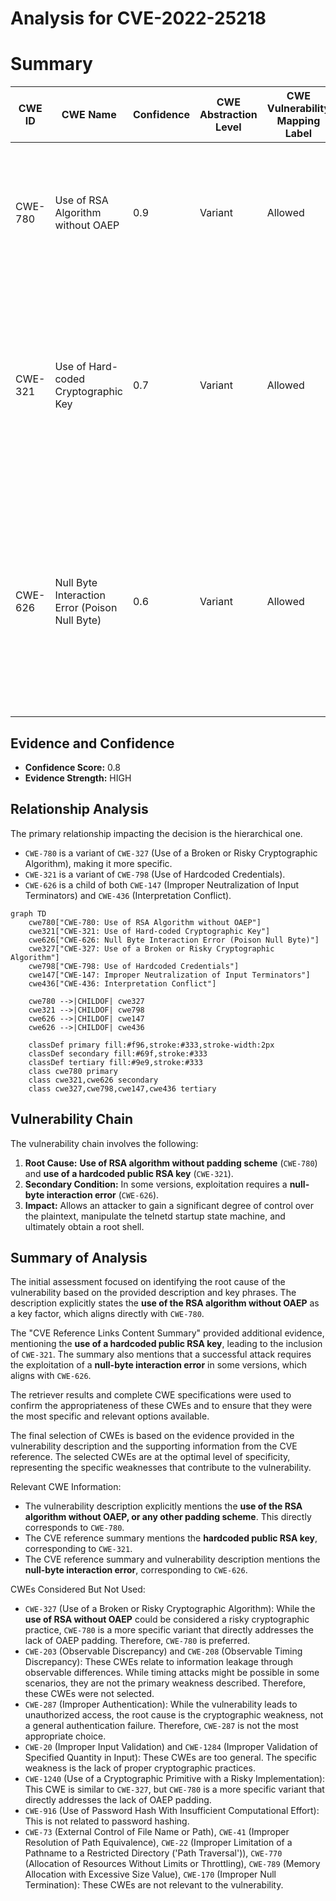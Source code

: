 # Analysis for CVE-2022-25218

# Summary
| CWE ID | CWE Name | Confidence | CWE Abstraction Level | CWE Vulnerability Mapping Label | CWE-Vulnerability Mapping Notes |
|---|---|---|---|---|---|
| CWE-780 | Use of RSA Algorithm without OAEP | 0.9 | Variant | Allowed | Primary CWE. The vulnerability description explicitly mentions the **use of the RSA algorithm without OAEP**. |
| CWE-321 | Use of Hard-coded Cryptographic Key | 0.7 | Variant | Allowed | Secondary CWE. The "CVE Reference Links Content Summary" mentions the server decrypts an encrypted message using a **hardcoded public RSA key**. |
| CWE-626 | Null Byte Interaction Error (Poison Null Byte) | 0.6 | Variant | Allowed | Secondary CWE. The vulnerability description mentions that a successful attack requires the exploitation of a **null-byte interaction error** (CVE-2022-25219) in some versions. |

## Evidence and Confidence

*   **Confidence Score:** 0.8
*   **Evidence Strength:** HIGH

## Relationship Analysis
The primary relationship impacting the decision is the hierarchical one.
  - `CWE-780` is a variant of `CWE-327` (Use of a Broken or Risky Cryptographic Algorithm), making it more specific.
  - `CWE-321` is a variant of `CWE-798` (Use of Hardcoded Credentials).
  - `CWE-626` is a child of both `CWE-147` (Improper Neutralization of Input Terminators) and `CWE-436` (Interpretation Conflict).

```mermaid
graph TD
    cwe780["CWE-780: Use of RSA Algorithm without OAEP"]
    cwe321["CWE-321: Use of Hard-coded Cryptographic Key"]
    cwe626["CWE-626: Null Byte Interaction Error (Poison Null Byte)"]
    cwe327["CWE-327: Use of a Broken or Risky Cryptographic Algorithm"]
    cwe798["CWE-798: Use of Hardcoded Credentials"]
    cwe147["CWE-147: Improper Neutralization of Input Terminators"]
    cwe436["CWE-436: Interpretation Conflict"]

    cwe780 -->|CHILDOF| cwe327
    cwe321 -->|CHILDOF| cwe798
    cwe626 -->|CHILDOF| cwe147
    cwe626 -->|CHILDOF| cwe436

    classDef primary fill:#f96,stroke:#333,stroke-width:2px
    classDef secondary fill:#69f,stroke:#333
    classDef tertiary fill:#9e9,stroke:#333
    class cwe780 primary
    class cwe321,cwe626 secondary
    class cwe327,cwe798,cwe147,cwe436 tertiary
```

## Vulnerability Chain
The vulnerability chain involves the following:
  1. **Root Cause:** **Use of RSA algorithm without padding scheme** (`CWE-780`) and **use of a hardcoded public RSA key** (`CWE-321`).
  2. **Secondary Condition:** In some versions, exploitation requires a **null-byte interaction error** (`CWE-626`).
  3. **Impact:** Allows an attacker to gain a significant degree of control over the plaintext, manipulate the telnetd startup state machine, and ultimately obtain a root shell.

## Summary of Analysis
The initial assessment focused on identifying the root cause of the vulnerability based on the provided description and key phrases. The description explicitly states the **use of the RSA algorithm without OAEP** as a key factor, which aligns directly with `CWE-780`.

The "CVE Reference Links Content Summary" provided additional evidence, mentioning the **use of a hardcoded public RSA key**, leading to the inclusion of `CWE-321`. The summary also mentions that a successful attack requires the exploitation of a **null-byte interaction error** in some versions, which aligns with `CWE-626`.

The retriever results and complete CWE specifications were used to confirm the appropriateness of these CWEs and to ensure that they were the most specific and relevant options available.

The final selection of CWEs is based on the evidence provided in the vulnerability description and the supporting information from the CVE reference. The selected CWEs are at the optimal level of specificity, representing the specific weaknesses that contribute to the vulnerability.

Relevant CWE Information:
- The vulnerability description explicitly mentions the **use of the RSA algorithm without OAEP, or any other padding scheme**. This directly corresponds to `CWE-780`.
- The CVE reference summary mentions the **hardcoded public RSA key**, corresponding to `CWE-321`.
- The CVE reference summary and vulnerability description mentions the **null-byte interaction error**, corresponding to `CWE-626`.

CWEs Considered But Not Used:

*   `CWE-327` (Use of a Broken or Risky Cryptographic Algorithm): While the **use of RSA without OAEP** could be considered a risky cryptographic practice, `CWE-780` is a more specific variant that directly addresses the lack of OAEP padding. Therefore, `CWE-780` is preferred.
*   `CWE-203` (Observable Discrepancy) and `CWE-208` (Observable Timing Discrepancy): These CWEs relate to information leakage through observable differences. While timing attacks might be possible in some scenarios, they are not the primary weakness described. Therefore, these CWEs were not selected.
*   `CWE-287` (Improper Authentication): While the vulnerability leads to unauthorized access, the root cause is the cryptographic weakness, not a general authentication failure. Therefore, `CWE-287` is not the most appropriate choice.
*   `CWE-20` (Improper Input Validation) and `CWE-1284` (Improper Validation of Specified Quantity in Input): These CWEs are too general. The specific weakness is the lack of proper cryptographic practices.
*   `CWE-1240` (Use of a Cryptographic Primitive with a Risky Implementation): This CWE is similar to `CWE-327`, but `CWE-780` is a more specific variant that directly addresses the lack of OAEP padding.
*   `CWE-916` (Use of Password Hash With Insufficient Computational Effort): This is not related to password hashing.
*   `CWE-73` (External Control of File Name or Path), `CWE-41` (Improper Resolution of Path Equivalence), `CWE-22` (Improper Limitation of a Pathname to a Restricted Directory ('Path Traversal')), `CWE-770` (Allocation of Resources Without Limits or Throttling), `CWE-789` (Memory Allocation with Excessive Size Value), `CWE-170` (Improper Null Termination): These CWEs are not relevant to the vulnerability.